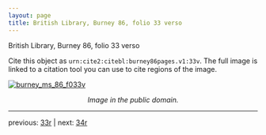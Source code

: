 ```yaml
---
layout: page
title: British Library, Burney 86, folio 33 verso
---
```


British Library, Burney 86, folio 33 verso

Cite this object as `urn:cite2:citebl:burney86pages.v1:33v`.  The full image is linked to a citation tool you can use to cite regions of the image.

[![burney_ms_86_f033v](http://www.homermultitext.org/iipsrv?IIIF=/project/homer/pyramidal/deepzoom/citebl/burney86imgs/v1/burney_ms_86_f033v.tif/full/800,/0/default.jpg)](http://www.homermultitext.org/ict2/?urn=urn:cite2:citebl:burney86imgs.v1:burney_ms_86_f033v) 

<p style="text-align: center; font-style: italic;">Image in the public domain.</p>

---

previous: [33r](../33r/) | next: [34r](../34r/)